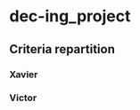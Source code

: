 dec-ing_project
===============

Criteria repartition
--------------------

### Xavier ###

### Victor ###
